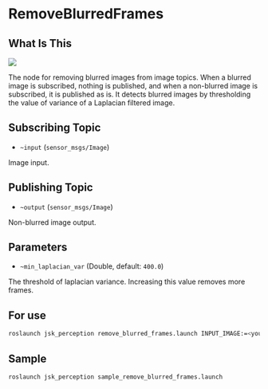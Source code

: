 # RemoveBlurredFrames
## What Is This
![](../images/remove_blurred_frames_demo.gif)

The node for removing blurred images from image topics. When a blurred image is subscribed, nothing is published, and when a non-blurred image is subscribed, it is published as is. It detects blurred images by thresholding the value of variance of a Laplacian filtered image.

## Subscribing Topic
* `~input` (`sensor_msgs/Image`)

Image input.

## Publishing Topic
* `~output` (`sensor_msgs/Image`)

Non-blurred image output.

## Parameters
* `~min_laplacian_var` (Double, default: `400.0`)

The threshold of laplacian variance. Increasing this value removes more frames.

## For use

```bash
roslaunch jsk_perception remove_blurred_frames.launch INPUT_IMAGE:=<your image>
```

## Sample

```bash
roslaunch jsk_perception sample_remove_blurred_frames.launch
```

